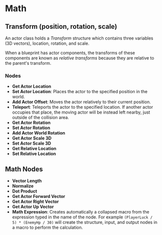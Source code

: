 # Math

## Transform (position, rotation, scale)
An actor class holds a *Transform* structure which contains three variables (3D vectors), location, rotation, and scale.

When a blueprint has actor components, the transforms of these components are known as *relative transforms* because they are relative to the parent's transform.

### Nodes
* **Get Actor Location**
* **Set Actor Location**: Places the actor to the specified position in the world.
* **Add Actor Offset**: Moves the actor relatively to their current position.
* **Teleport**: Teleports the actor to the specified location. If another actor occupies that place, the moving actor will be instead left nearby, just outside of the collision area.
* **Get Actor Rotation**
* **Set Actor Rotation**
* **Add Actor World Rotation**
* **Get Actor Scale 3D**
* **Set Actor Scale 3D**
* **Get Relative Location**
* **Set Relative Location**


## Math Nodes
* **Vector Length**
* **Normalize**
* **Dot Product**
* **Get Actor Forward Vector**
* **Get Actor Right Vector**
* **Get Actor Up Vector**
* **Math Expression**: Creates automatically a collapsed macro from the expression typed in the name of the node. For example `(PlayerLuck / 5) * (EnemyHp / 30)` will create the structure, input, and output nodes in a macro to perform the calculation.
